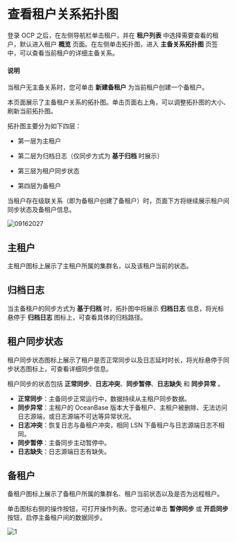 # 查看租户关系拓扑图

登录 OCP 之后，在左侧导航栏单击租户，并在 **租户列表** 中选择需要查看的租户，默认进入租户 **概览** 页面。在左侧单击拓扑图，进入 **主备关系拓扑图** 页签中，可以查看当前租户的详细主备关系。

<main id="notice" type='explain'>
<h4>说明</h4>
<p>当租户无主备关系时，您可单击 <b>新建备租户</b> 为当前租户创建一个备租户。</p>
</main>

本页面展示了主备租户关系的拓扑图。单击页面右上角，可以调整拓扑图的大小、刷新当前拓扑图。

拓扑图主要分为如下四层：

* 第一层为主租户

* 第二层为归档日志（仅同步方式为 **基于归档** 时展示）

* 第三层为租户同步状态

* 第四层为备租户

当租户存在级联关系（即为备租户创建了备租户）时，页面下方将继续展示租户间同步状态及备租户信息。

![09162027](https://obbusiness-private.oss-cn-shanghai.aliyuncs.com/doc/img/ocp/420/%E4%B8%BB%E5%A4%87%E5%85%B3%E7%B3%BB%E6%8B%93%E6%89%91%E5%9B%BE%E6%96%B0.png)

## 主租户

主租户图标上展示了主租户所属的集群名，以及该租户当前的状态。

## 归档日志

当主备租户的同步方式为 **基于归档** 时，拓扑图中将展示 **归档日志** 信息，将光标悬停于 **归档日志** 图标上，可查看具体的归档路径。

## 租户同步状态

租户同步状态图标上展示了租户是否正常同步以及日志延时时长，将光标悬停于同步状态图标上，可查看详细同步信息。

租户同步的状态包括 **正常同步**、**日志冲突**、**同步暂停**、**日志缺失** 和 **同步异常** 。

* **正常同步**：主备同步正常运行中，数据持续从主租户同步数据。
* **同步异常**：主租户的 OceanBase 版本大于备租户、主租户被删除、无法访问日志源端，或日志源端不可达等异常状况。
* **日志冲突**：恢复日志与备租户冲突，相同 LSN 下备租户与日志源端日志不相同。
* **同步暂停**：主备同步主动暂停中。
* **日志缺失**：日志源端日志有缺失。

## 备租户

备租户图标上展示了备租户所属的集群名、租户当前状态以及是否为远程租户。

单击图标右侧的操作按钮，可打开操作列表。您可通过单击 **暂停同步** 或 **开启同步** 按钮，启停主备租户间的数据同步。

![1](https://obbusiness-private.oss-cn-shanghai.aliyuncs.com/doc/img/ocp/420/%E5%BC%80%E5%90%AF%E5%90%8C%E6%AD%A5.png)
